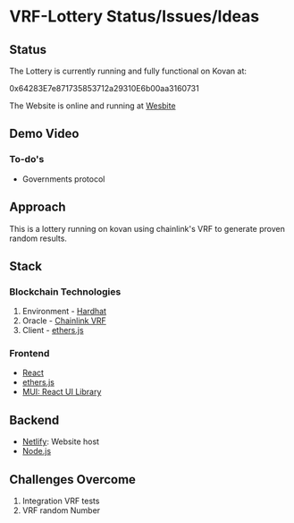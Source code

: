 # VRF-Lottery Status/Issues/Ideas

## Status

The Lottery is currently running and fully functional on Kovan at:

0x64283E7e871735853712a29310E6b00aa3160731

The Website is online and running at [Wesbite](https://frosty-noyce-15524f.netlify.app/)

## Demo Video

### To-do's

- Governments protocol

## Approach

This is a lottery running on kovan using chainlink's VRF to generate proven random results.

## Stack

### Blockchain Technologies

1. Environment - [Hardhat](https://hardhat.org/)
2. Oracle - [Chainlink VRF](https://docs.chain.link/docs/chainlink-vrf/)
3. Client - [ethers.js](https://docs.ethers.io/v5/)

### Frontend

- [React](https://reactjs.org/)
- [ethers.js](https://docs.ethers.io/v5/)
- [MUI: React UI Library](https://mui.com/)

## Backend

- [Netlify](https://www.netlify.com/): Website host
- [Node.js](https://nodejs.org/en/)

## Challenges Overcome

1. Integration VRF tests
2. VRF random Number
